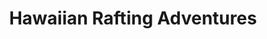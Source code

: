 ---
title: "Hawaiian Rafting Adventures"
url: /lahaina/hawaiian-rafting-adventures/
shop: sports
---